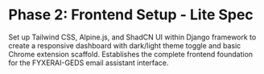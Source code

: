 # Phase 2: Frontend Setup - Lite Spec

Set up Tailwind CSS, Alpine.js, and ShadCN UI within Django framework to create a responsive dashboard with dark/light theme toggle and basic Chrome extension scaffold. Establishes the complete frontend foundation for the FYXERAI-GEDS email assistant interface.